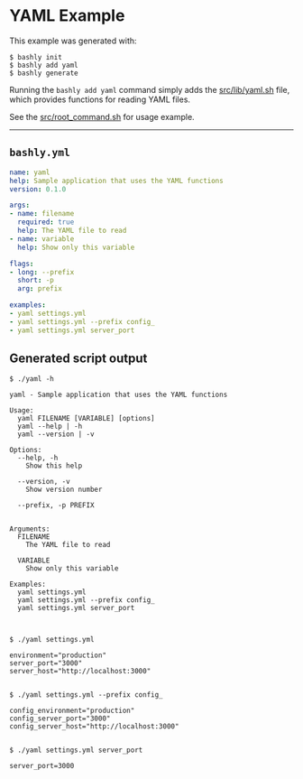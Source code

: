 # YAML Example

This example was generated with:

    $ bashly init
    $ bashly add yaml
    $ bashly generate

Running the `bashly add yaml` command simply adds the [src/lib/yaml.sh](src/lib.yaml.sh) file, which provides functions for reading YAML files.

See the [src/root_command.sh](src/root_command.sh) for usage example.

-----

## `bashly.yml`

```yaml
name: yaml
help: Sample application that uses the YAML functions
version: 0.1.0

args:
- name: filename
  required: true
  help: The YAML file to read
- name: variable
  help: Show only this variable

flags:
- long: --prefix
  short: -p
  arg: prefix

examples:
- yaml settings.yml
- yaml settings.yml --prefix config_
- yaml settings.yml server_port
```

## Generated script output

```shell
$ ./yaml -h

yaml - Sample application that uses the YAML functions

Usage:
  yaml FILENAME [VARIABLE] [options]
  yaml --help | -h
  yaml --version | -v

Options:
  --help, -h
    Show this help

  --version, -v
    Show version number

  --prefix, -p PREFIX


Arguments:
  FILENAME
    The YAML file to read

  VARIABLE
    Show only this variable

Examples:
  yaml settings.yml
  yaml settings.yml --prefix config_
  yaml settings.yml server_port



$ ./yaml settings.yml

environment="production"
server_port="3000"
server_host="http://localhost:3000"


$ ./yaml settings.yml --prefix config_

config_environment="production"
config_server_port="3000"
config_server_host="http://localhost:3000"


$ ./yaml settings.yml server_port

server_port=3000


```



